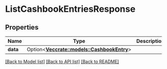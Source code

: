 # ListCashbookEntriesResponse

## Properties

Name | Type | Description | Notes
------------ | ------------- | ------------- | -------------
**data** | Option<[**Vec<crate::models::CashbookEntry>**](CashbookEntry.md)> |  | [optional]

[[Back to Model list]](../README.md#documentation-for-models) [[Back to API list]](../README.md#documentation-for-api-endpoints) [[Back to README]](../README.md)


